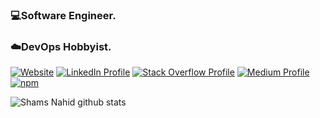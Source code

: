 ### 💻Software Engineer.
### ☁️DevOps Hobbyist.

[![Website](https://img.shields.io/badge/Web-Portfolio-red?&color=3c78d8)](http://shams-nahid.com/)
[![LinkedIn Profile](https://img.shields.io/badge/Linkedin-Shams_Nahid-275742a4/?style=flat&logo=linkedin)](https://www.linkedin.com/in/shams-nahid-275742a4)
[![Stack Overflow Profile](https://img.shields.io/stackexchange/stackoverflow/r/5361646?label=Stack%20Overflow&logo=stack-overflow&color=FE7A16)](https://stackoverflow.com/users/5361646/shams-nahid)
[![Medium Profile](https://img.shields.io/badge/Medium-Shams_Nahid-30302f?style=flat&logo=medium)](https://medium.com/@bmshamsnahid)
[![npm](https://img.shields.io/badge/npm-bmshamsnahid?style=flat&logo=npm)](https://www.npmjs.com/~bmshamsnahid)

![Shams Nahid github stats](https://github-readme-stats.vercel.app/api?username=bmshamsnahid&count_private=true)
